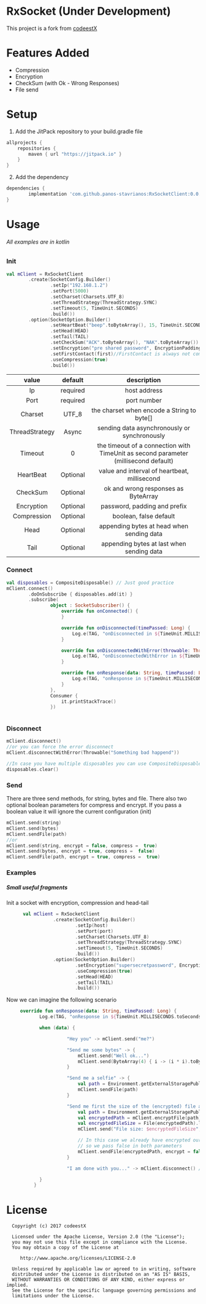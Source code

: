 # RxSocket (Under Development)
This project is a fork from [codeestX](https://github.com/codeestX/RxSocketClient/)

# Features Added
* Compression
* Encryption
* CheckSum (with Ok - Wrong Responses)
* File send

# Setup
1. Add the JitPack repository to your build.gradle file
```gradle
allprojects {
    repositories {
        maven { url "https://jitpack.io" }
    }
}
```

2. Add the dependency
```gradle
dependencies {
        implementation 'com.github.panos-stavrianos:RxSocketClient:0.0.3'
}
```

# Usage
###### All examples are in kotlin

### Init
```kotlin
val mClient = RxSocketClient
        .create(SocketConfig.Builder()
                .setIp("192.168.1.2")
                .setPort(5000)
                .setCharset(Charsets.UTF_8)
                .setThreadStrategy(ThreadStrategy.SYNC)
                .setTimeout(5, TimeUnit.SECONDS)
                .build())
        .option(SocketOption.Builder()
                .setHeartBeat("beep".toByteArray(), 15, TimeUnit.SECONDS)
                .setHead(HEAD)
                .setTail(TAIL)
                .setCheckSum("ACK".toByteArray(), "NAK".toByteArray())
                .setEncryption("pre shared password", EncryptionPadding.PKCS5Padding, "ENC:")
                .setFirstContact(first)//FirstContact is always not compressed nor encrypted
                .useCompression(true)
                .build())
```
| value | default | description |
| :--: | :--: | :--: |
| Ip | required | host address |
| Port | required | port number |
| Charset | UTF_8 | the charset when encode a String to byte[] |
| ThreadStrategy | Async | sending data asynchronously or synchronously|
| Timeout | 0 | the timeout of a connection with TimeUnit as second parameter (millisecond default) |
| HeartBeat | Optional | value and interval of heartbeat, millisecond |
| CheckSum | Optional | ok and wrong responses as ByteArray |
| Encryption | Optional | password, padding and prefix |
| Compression | Optional | boolean, false default |
| Head | Optional | appending bytes at head when sending data |
| Tail | Optional | appending bytes at last when sending data |

### Connect
```kotlin
val disposables = CompositeDisposable() // Just good practice
mClient.connect()
        .doOnSubscribe { disposables.add(it) }
        .subscribe(
                object : SocketSubscriber() {
                    override fun onConnected() {
                    }

                    override fun onDisconnected(timePassed: Long) {
                        Log.e(TAG, "onDisconnected in ${TimeUnit.MILLISECONDS.toSeconds(timePassed)} sec")
                    }

                    override fun onDisconnectedWithError(throwable: Throwable, timePassed: Long) {
                        Log.e(TAG, "onDisconnectedWithError in ${TimeUnit.MILLISECONDS.toSeconds(timePassed)} sec, cause: ${throwable.message}")
                    }

                    override fun onResponse(data: String, timePassed: Long) {
                        Log.e(TAG, "onResponse in ${TimeUnit.MILLISECONDS.toSeconds(timePassed)} sec: $data")
                    }
                },
                Consumer {
                    it.printStackTrace()
                })
    
```

### Disconnect
```kotlin
mClient.disconnect()
//or you can force the error disconnect
mClient.disconnectWithError(Throwable("Something bad happend"))

//In case you have multiple disposables you can use CompositeDisposable to add and dispose them all together
disposables.clear()
```

### Send
There are three send methods, for string, bytes and file.
There also two optional boolean parameters for compress and encrypt.
If you pass a boolean value it will ignore the current configuration (init)

```kotlin
mClient.send(string)
mClient.send(bytes)
mClient.sendFile(path)
//or
mClient.send(string, encrypt = false, compress =  true)
mClient.send(bytes, encrypt = true, compress =  false)
mClient.sendFile(path, encrypt = true, compress =  true)
```

### Examples
##### Small useful fragments

Init a socket with encryption, compression and head-tail
```kotlin
      val mClient = RxSocketClient
                 .create(SocketConfig.Builder()
                         .setIp(host)
                         .setPort(port)
                         .setCharset(Charsets.UTF_8)
                         .setThreadStrategy(ThreadStrategy.SYNC)
                         .setTimeout(5, TimeUnit.SECONDS)
                         .build())
                 .option(SocketOption.Builder()
                         .setEncryption("supersecretpassword", EncryptionPadding.PKCS5Padding, "ENC:")
                         .useCompression(true)
                         .setHead(HEAD)
                         .setTail(TAIL)
                         .build())
```
Now we can imagine the following scenario
```kotlin
     override fun onResponse(data: String, timePassed: Long) {
            Log.e(TAG, "onResponse in ${TimeUnit.MILLISECONDS.toSeconds(timePassed)} sec: $data")

            when (data) {

                      "Hey you" -> mClient.send("me?")

                      "Send me some bytes" -> {
                          mClient.send("Well ok...")
                          mClient.send(ByteArray(4) { i -> (i * i).toByte() })
                      }

                      "Send me a selfie" -> {
                          val path = Environment.getExternalStoragePublicDirectory(Environment.DIRECTORY_PICTURES).absolutePath + "/me.jpg"
                          mClient.sendFile(path)
                      }

                      "Send me first the size of the (encrypted) file and then the actual file" -> {
                          val path = Environment.getExternalStoragePublicDirectory(Environment.DIRECTORY_PICTURES).absolutePath + "/me.jpg"
                          val encryptedPath = mClient.encryptFile(path)
                          val encryptedFileSize = File(encryptedPath).length()
                          mClient.send("File size: $encryptedFileSize", true, true)

                          // In this case we already have encrypted our file and jpeg images are already compressed
                          // so we pass false in both parameters
                          mClient.sendFile(encryptedPath, encrypt = false, compress =  false)
                      }

                      "I am done with you..." -> mClient.disconnect() // or disposables.clear()

            }
          }
```

# License

      Copyright (c) 2017 codeestX

      Licensed under the Apache License, Version 2.0 (the "License");
      you may not use this file except in compliance with the License.
      You may obtain a copy of the License at

         http://www.apache.org/licenses/LICENSE-2.0

      Unless required by applicable law or agreed to in writing, software
      distributed under the License is distributed on an "AS IS" BASIS,
      WITHOUT WARRANTIES OR CONDITIONS OF ANY KIND, either express or implied.
      See the License for the specific language governing permissions and
      limitations under the License.

